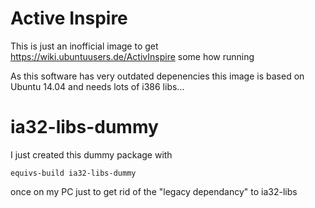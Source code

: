 # Active Inspire

This is just an inofficial image to get https://wiki.ubuntuusers.de/ActivInspire some how running

As this software has very outdated depenencies this image is based on Ubuntu 14.04
and needs lots of i386 libs...

# ia32-libs-dummy
I just created this dummy package with 
```
equivs-build ia32-libs-dummy
```
once on my PC just to get rid of the "legacy dependancy" to ia32-libs

